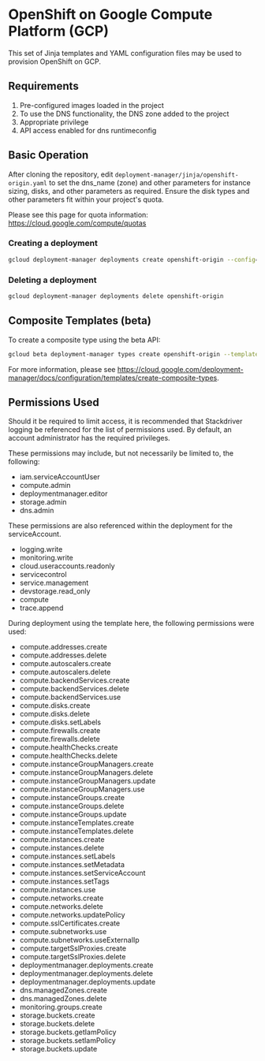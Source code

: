 # OpenShift on Google Compute Platform (GCP)

This set of Jinja templates and YAML configuration files may be used to provision OpenShift on GCP.

## Requirements
1. Pre-configured images loaded in the project
1. To use the DNS functionality, the DNS zone added to the project
1. Appropriate privilege
1. API access enabled for dns runtimeconfig

## Basic Operation
After cloning the repository, edit `deployment-manager/jinja/openshift-origin.yaml` to set the dns_name (zone) and other parameters for instance sizing, disks, and other parameters as required. Ensure the disk types and other parameters fit within your project's quota.

Please see this page for quota information: https://cloud.google.com/compute/quotas

### Creating a deployment
```sh
gcloud deployment-manager deployments create openshift-origin --config=openshift-origin.yaml
```

### Deleting a deployment
```sh
gcloud deployment-manager deployments delete openshift-origin
```

## Composite Templates (beta)
To create a composite type using the beta API:
```sh
gcloud beta deployment-manager types create openshift-origin --template=jinja/openshift-origin.jinja
```

For more information, please see https://cloud.google.com/deployment-manager/docs/configuration/templates/create-composite-types.

## Permissions Used
Should it be required to limit access, it is recommended that Stackdriver logging be referenced for the list of permissions used. By default, an account administrator has the required privileges.

These permissions may include, but not necessarily be limited to, the following:

* iam.serviceAccountUser
* compute.admin
* deploymentmanager.editor
* storage.admin
* dns.admin

These permissions are also referenced within the deployment for the serviceAccount.

* logging.write
* monitoring.write
* cloud.useraccounts.readonly
* servicecontrol
* service.management
* devstorage.read_only
* compute
* trace.append

During deployment using the template here, the following permissions were used:

* compute.addresses.create
* compute.addresses.delete
* compute.autoscalers.create
* compute.autoscalers.delete
* compute.backendServices.create
* compute.backendServices.delete
* compute.backendServices.use
* compute.disks.create
* compute.disks.delete
* compute.disks.setLabels
* compute.firewalls.create
* compute.firewalls.delete
* compute.healthChecks.create
* compute.healthChecks.delete
* compute.instanceGroupManagers.create
* compute.instanceGroupManagers.delete
* compute.instanceGroupManagers.update
* compute.instanceGroupManagers.use
* compute.instanceGroups.create
* compute.instanceGroups.delete
* compute.instanceGroups.update
* compute.instanceTemplates.create
* compute.instanceTemplates.delete
* compute.instances.create
* compute.instances.delete
* compute.instances.setLabels
* compute.instances.setMetadata
* compute.instances.setServiceAccount
* compute.instances.setTags
* compute.instances.use
* compute.networks.create
* compute.networks.delete
* compute.networks.updatePolicy
* compute.sslCertificates.create
* compute.subnetworks.use
* compute.subnetworks.useExternalIp
* compute.targetSslProxies.create
* compute.targetSslProxies.delete
* deploymentmanager.deployments.create
* deploymentmanager.deployments.delete
* deploymentmanager.deployments.update
* dns.managedZones.create
* dns.managedZones.delete
* monitoring.groups.create
* storage.buckets.create
* storage.buckets.delete
* storage.buckets.getIamPolicy
* storage.buckets.setIamPolicy
* storage.buckets.update
